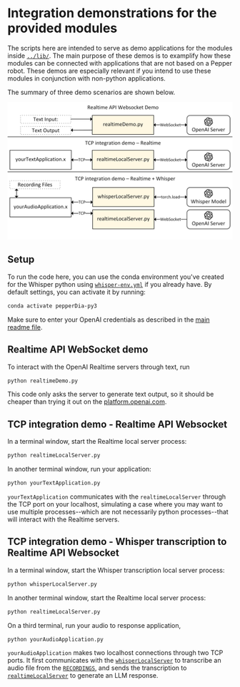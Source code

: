 # Integration demonstrations for the provided modules
The scripts here are intended to serve as demo applications for the modules inside [`../lib/`](../lib/).
The main purpose of these demos is to examplify how these modules can be connected with applications that are not based on a Pepper robot.
These demos are especially relevant if you intend to use these modules in conjunction with non-python applications.

The summary of three demo scenarios are shown below.

![-Integration Demo-](./integrationDemo.png)

## Setup
To run the code here, you can use the conda environment you've created for the Whisper python using [`whisper-env.yml`](../whisper-env.yml) if you already have.
By default settings, you can activate it by running:
```bash
conda activate pepperDia-py3
```
Make sure to enter your OpenAI credentials as described in the [main readme file](../README.md#L25).

## Realtime API WebSocket demo
To interact with the OpenAI Realtime servers through text, run
```bash
python realtimeDemo.py
```

This code only asks the server to generate text output, so it should be cheaper than trying it out on the [platform.openai.com](https://platform.openai.com).


## TCP integration demo - Realtime API Websocket 
In a terminal window, start the Realtime local server process:
```bash
python realtimeLocalServer.py
```
In another terminal window, run your application:
```bash
python yourTextApplication.py
```

`yourTextApplication` communicates with the `realtimeLocalServer` through the TCP port on your localhost, simulating a case where you may want to use multiple processes--which are not necessarily python processes--that will interact with the Realtime servers.

## TCP integration demo - Whisper transcription to Realtime API Websocket 
In a terminal window, start the Whisper transcription local server process:
```bash
python whisperLocalServer.py
```
In another terminal window, start the Realtime local server process:
```bash
python realtimeLocalServer.py
```
On a third terminal, run your audio to response application,
```bash
python yourAudioApplication.py
```

`yourAudioApplication` makes two localhost connections through two TCP ports.
It first communicates with the [`whisperLocalServer`](./whisperLocalServer.py) to transcribe an audio file from the [`RECORDINGS`](./yourAudioApplication.py#L7), and sends the transcription to [`realtimeLocalServer`](./realtimeLocalServer.py) to generate an LLM response.
